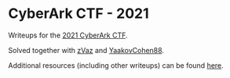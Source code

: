 # CyberArk CTF - 2021

Writeups for the [2021 CyberArk CTF](https://ctf.cyberark-labs.com/).

Solved together with [zVaz](https://twitter.com/_zVaz_) and [YaakovCohen88](https://twitter.com/YaakovCohen88).

Additional resources (including other writeups) can be found [here](https://github.com/Dvd848/CTFs/discussions/17).

